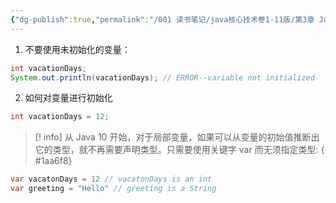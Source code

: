 ```yaml
---
{"dg-publish":true,"permalink":"/001 读书笔记/java核心技术卷1-11版/第3章 Java的基本程序设计结构/3.4 变量和常量/3.4.2 变量初始化/","created":"2024-04-12T14:32:24.716+08:00","updated":"2024-06-01T10:42:49.491+08:00"}
---
```


1. 不要使用未初始化的变量：

```Java
int vacationDays;
System.out.println(vacationDays); // ERROR--variable not initialized
```

2. 如何对变量进行初始化

```java
int vacationDays = 12;
```

>[! info] 从 Java 10 开始，对于局部变量，如果可以从变量的初始值推断出它的类型，就不再需要声明类型。只需要使用关键字 var 而无须指定类型:
{ #1aa6f8}


```java
var vacatonDays = 12 // vacatonDays is an int
var greeting = "Hello" // greeting is a String
```